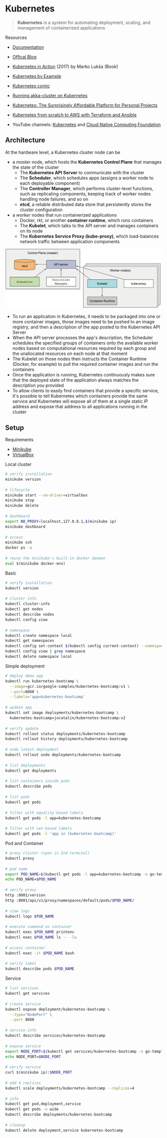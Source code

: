 # Kubernetes

> **Kubernetes** is a system for automating deployment, scaling, and management of containerized applications

Resources

* [Documentation](https://kubernetes.io/docs/home)

* [Offical Blog](https://kubernetes.io/blog)

* [Kubernetes in Action](https://amzn.to/2yXEGWx) (2017) by Marko Lukša (Book)

* [Kubernetes by Example](http://kubernetesbyexample.com)

* [Kubernetes comic](https://cloud.google.com/kubernetes-engine/kubernetes-comic)

* [Running akka-cluster on Kubernetes](https://blog.softwaremill.com/running-akka-cluster-on-kubernetes-e4cd2913e951)

* [Kubernetes: The Surprisingly Affordable Platform for Personal Projects](http://www.doxsey.net/blog/kubernetes--the-surprisingly-affordable-platform-for-personal-projects)

* [Kubernetes from scratch to AWS with Terraform and Ansible](https://opencredo.com/kubernetes-aws-terraform-ansible-1)

* YouTube channels: [Kubernetes](https://www.youtube.com/channel/UCZ2bu0qutTOM0tHYa_jkIwg) and [Cloud Native Computing Foundation](https://www.youtube.com/channel/UCvqbFHwN-nwalWPjPUKpvTA)

## Architecture

At the hardware level, a Kubernetes cluster node can be

* a *master* node, which hosts the **Kubernetes Control Plane** that manages the state of the cluster
    - The **Kubernetes API Server** to communicate with the cluster
    - The **Scheduler**, which schedules apps (assigns a worker node to each deployable component)
    - The **Controller Manager**, which performs cluster-level functions, such as replicating components, keeping track of worker nodes handling node failures, and so on
    - **etcd**, a reliable distributed data store that persistently stores the cluster configuration
* a *worker* nodes that run containerized applications
    - Docker, rkt, or another **container runtime**, which runs containers
    - The **Kubelet**, which talks to the API server and manages containers on its node
    - The **Kubernetes Service Proxy (kube-proxy)**, which load-balances network traffic between application components

![kubernetes-architecture](img/kubernetes-architecture.png)

* To run an application in Kubernetes, it needs to be packaged into one or more container images, those images need to be pushed to an image registry, and then a description of the app posted to the Kubernetes API Server
* When the API server processes the app's description, the Scheduler schedules the specified groups of containers onto the available worker nodes based on computational resources required by each group and the unallocated resources on each node at that moment
* The Kubelet on those nodes then instructs the Container Runtime (Docker, for example) to pull the required container images and run the containers
* Once the application is running, Kubernetes continuously makes sure that the deployed state of the application always matches the description you provided
* To allow clients to easily find containers that provide a specific service, it's possible to tell Kubernetes which containers provide the same service and Kubernetes will expose all of them at a single static IP address and expose that address to all applications running in the cluster

## Setup

Requirements

* [Minikube](https://github.com/kubernetes/minikube)
* [VirtualBox](https://www.virtualbox.org)

Local cluster
```bash
# verify installation
minikube version

# lifecycle
minikube start --vm-driver=virtualbox
minikube stop
minikube delete

# dashboard
export NO_PROXY=localhost,127.0.0.1,$(minikube ip)
minikube dashboard

# access
minikube ssh
docker ps -a

# reuse the minikube's built-in docker daemon
eval $(minikube docker-env)
```

Basic
```bash
# verify installation
kubectl version

# cluster info
kubectl cluster-info
kubectl get nodes
kubectl describe nodes
kubectl config view

# namespace
kubectl create namespace local
kubectl get namespaces
kubectl config set-context $(kubectl config current-context) --namespace=local
kubectl config view | grep namespace
kubectl delete namespace local
```

Simple deployment
```bash
# deploy demo app
kubectl run kubernetes-bootcamp \
  --image=gcr.io/google-samples/kubernetes-bootcamp:v1 \
  --port=8080 \
  --labels='app=kubernetes-bootcamp'

# update app
kubectl set image deployments/kubernetes-bootcamp \
  kubernetes-bootcamp=jocatalin/kubernetes-bootcamp:v2

# verify update
kubectl rollout status deployments/kubernetes-bootcamp
kubectl rollout history deployments/kubernetes-bootcamp

# undo latest deployment
kubectl rollout undo deployments/kubernetes-bootcamp

# list deployments
kubectl get deployments

# list containers inside pods
kubectl describe pods

# list pods
kubectl get pods

# filter with equality-based labels
kubectl get pods -l app=kubernetes-bootcamp

# filter with set-based labels
kubectl get pods -l 'app in (kubernetes-bootcamp)'
```

Pod and Container
```bash
# proxy cluster (open in 2nd terminal)
kubectl proxy

# pod name
export POD_NAME=$(kubectl get pods -l app=kubernetes-bootcamp -o go-template --template '{{range .items}}{{.metadata.name}}{{"\n"}}{{end}}')
echo POD_NAME=$POD_NAME

# verify proxy
http :8001/version
http :8001/api/v1/proxy/namespaces/default/pods/$POD_NAME/

# view logs
kubectl logs $POD_NAME

# execute command on container
kubectl exec $POD_NAME printenv
kubectl exec $POD_NAME ls -- -la

# access container
kubectl exec -it $POD_NAME bash

# verify label
kubectl describe pods $POD_NAME
```

Service
```bash
# list services
kubectl get services

# create service
kubectl expose deployment/kubernetes-bootcamp \
  --type="NodePort" \
  --port 8080

# service info
kubectl describe services/kubernetes-bootcamp

# expose service
export NODE_PORT=$(kubectl get services/kubernetes-bootcamp -o go-template='{{(index .spec.ports 0).nodePort}}')
echo NODE_PORT=$NODE_PORT

# verify service
curl $(minikube ip):$NODE_PORT

# add 4 replicas
kubectl scale deployments/kubernetes-bootcamp --replicas=4

# info
kubectl get pod,deployment,service
kubectl get pods -o wide
kubectl describe deployments/kubernetes-bootcamp

# cleanup
kubectl delete deployment,service kubernetes-bootcamp
```

<br>
